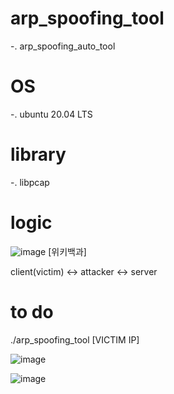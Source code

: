 # arp_spoofing_tool

-. arp_spoofing_auto_tool 

# OS
-. ubuntu 20.04 LTS

# library
-. libpcap


# logic
![image](https://user-images.githubusercontent.com/98140369/215711565-ee28b415-d7ca-4803-9c16-9c37b709c7d6.png)
[위키백과]

client(victim) <-> attacker <-> server


# to do
./arp_spoofing_tool [VICTIM IP]

![image](https://user-images.githubusercontent.com/98140369/215717294-22555f0f-1338-4765-8d03-d1739f37786d.png)

![image](https://user-images.githubusercontent.com/98140369/215717446-4ce7f0a8-3bb1-419f-8e63-f2a04ed8c817.png)

